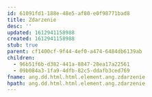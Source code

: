 ```yaml
---
id: 61091fd1-188e-48e5-af80-e0f98771bad8
title: Zdarzenie
desc: ''
updated: 1612941158988
created: 1612941158988
stub: true
parent: cf1400cf-9f44-4ef0-a474-6484db6139ab
children:
  - 96b51f6b-d382-441a-8847-28ea17a22561
  - 09b084a3-1fa9-4dfb-82c5-ddafb3ced769
fname: ang.dd.html.html.element.ang.zdarzenie
hpath: ang.dd.html.html.element.ang.zdarzenie
---
```



